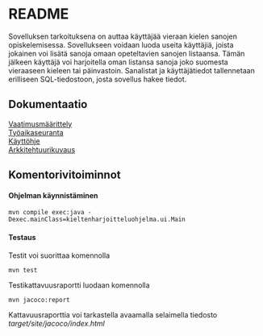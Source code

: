 # README

Sovelluksen tarkoituksena on auttaa käyttäjää vieraan kielen sanojen opiskelemisessa. Sovellukseen voidaan luoda useita käyttäjiä, joista jokainen voi lisätä sanoja omaan opeteltavien sanojen listaansa. Tämän jälkeen käyttäjä voi harjoitella oman listansa sanoja joko suomesta vieraaseen kieleen tai päinvastoin. Sanalistat ja käyttäjätiedot tallennetaan erilliseen SQL-tiedostoon, josta sovellus hakee tiedot.

## Dokumentaatio
[Vaatimusmäärittely](https://github.com/jyrki26/ot-harjoitustyo/blob/master/dokumentointi/vaatimusmaarittely.md)<br/>
[Työaikaseuranta](https://github.com/jyrki26/ot-harjoitustyo/blob/master/dokumentointi/tyoaikakirjanpito.md)<br/>
[Käyttöhje](https://github.com/jyrki26/ot-harjoitustyo/blob/master/dokumentointi/kayttoohje.md)<br/>
[Arkkitehtuurikuvaus](https://github.com/jyrki26/ot-harjoitustyo/blob/master/dokumentointi/arkkitehtuuri.md)

## Komentorivitoiminnot

#### Ohjelman käynnistäminen

```console
mvn compile exec:java -Dexec.mainClass=kieltenharjoitteluohjelma.ui.Main
```

#### Testaus

Testit voi suorittaa komennolla
```console
mvn test
```

Testikattavuusraportti luodaan komennolla
```console
mvn jacoco:report
```
Kattavuusraporttia voi tarkastella avaamalla selaimella tiedosto *target/site/jacoco/index.html*